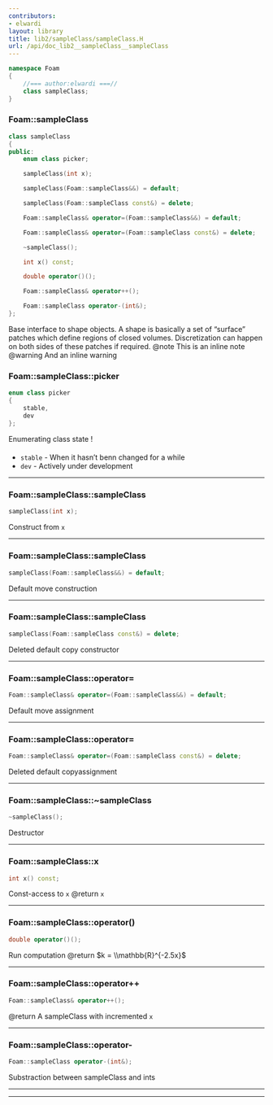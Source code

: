 ```yaml
---
contributors:
- elwardi
layout: library
title: lib2/sampleClass/sampleClass.H
url: /api/doc_lib2__sampleClass__sampleClass
---
```




``` cpp
namespace Foam
{
    //=== author:elwardi ===//
    class sampleClass;
}
```

<a style="visibility: hidden;" id="standardese-foam__sampleclass" href="#standardese-foam__sampleclass"></a>
### Foam::sampleClass

``` cpp
class sampleClass
{
public:
    enum class picker;

    sampleClass(int x);

    sampleClass(Foam::sampleClass&&) = default;

    sampleClass(Foam::sampleClass const&) = delete;

    Foam::sampleClass& operator=(Foam::sampleClass&&) = default;

    Foam::sampleClass& operator=(Foam::sampleClass const&) = delete;

    ~sampleClass();

    int x() const;

    double operator()();

    Foam::sampleClass& operator++();

    Foam::sampleClass operator-(int&);
};
```

Base interface to shape objects. A shape is basically a set of “surface” patches which define regions of closed volumes. Discretization can happen on both sides of these patches if required. @note This is an inline note @warning And an inline warning

<a style="visibility: hidden;" id="standardese-foam__sampleclass__picker" href="#standardese-foam__sampleclass__picker"></a>
### Foam::sampleClass::picker

``` cpp
enum class picker
{
    stable,
    dev
};
```

Enumerating class state \!

<a style="visibility: hidden;" id="standardese-" href="#standardese-"></a>
#### 

  - `stable` - When it hasn’t benn changed for a while
  - `dev` - Actively under development

-----

<a style="visibility: hidden;" id="standardese-foam__sampleclass__sampleclass" href="#standardese-foam__sampleclass__sampleclass"></a>
### Foam::sampleClass::sampleClass

``` cpp
sampleClass(int x);
```

Construct from `x`

-----

<a style="visibility: hidden;" id="standardese-foam__sampleclass__sampleclass" href="#standardese-foam__sampleclass__sampleclass"></a>
### Foam::sampleClass::sampleClass

``` cpp
sampleClass(Foam::sampleClass&&) = default;
```

Default move construction

-----

<a style="visibility: hidden;" id="standardese-foam__sampleclass__sampleclass" href="#standardese-foam__sampleclass__sampleclass"></a>
### Foam::sampleClass::sampleClass

``` cpp
sampleClass(Foam::sampleClass const&) = delete;
```

Deleted default copy constructor

-----

<a style="visibility: hidden;" id="standardese-foam__sampleclass__operator=" href="#standardese-foam__sampleclass__operator="></a>
### Foam::sampleClass::operator=

``` cpp
Foam::sampleClass& operator=(Foam::sampleClass&&) = default;
```

Default move assignment

-----

<a style="visibility: hidden;" id="standardese-foam__sampleclass__operator=" href="#standardese-foam__sampleclass__operator="></a>
### Foam::sampleClass::operator=

``` cpp
Foam::sampleClass& operator=(Foam::sampleClass const&) = delete;
```

Deleted default copyassignment

-----

<a style="visibility: hidden;" id="standardese-foam__sampleclass__~sampleclass" href="#standardese-foam__sampleclass__~sampleclass"></a>
### Foam::sampleClass::~sampleClass

``` cpp
~sampleClass();
```

Destructor

-----

<a style="visibility: hidden;" id="standardese-foam__sampleclass__x" href="#standardese-foam__sampleclass__x"></a>
### Foam::sampleClass::x

``` cpp
int x() const;
```

Const-access to `x` @return `x`

-----

<a style="visibility: hidden;" id="standardese-foam__sampleclass__operator()" href="#standardese-foam__sampleclass__operator()"></a>
### Foam::sampleClass::operator()

``` cpp
double operator()();
```

Run computation @return $k = \\mathbb{R}^{-2.5x}$

-----

<a style="visibility: hidden;" id="standardese-foam__sampleclass__operator++" href="#standardese-foam__sampleclass__operator++"></a>
### Foam::sampleClass::operator++

``` cpp
Foam::sampleClass& operator++();
```

@return A sampleClass with incremented `x`

-----

<a style="visibility: hidden;" id="standardese-foam__sampleclass__operator-" href="#standardese-foam__sampleclass__operator-"></a>
### Foam::sampleClass::operator-

``` cpp
Foam::sampleClass operator-(int&);
```

Substraction between sampleClass and ints

-----

-----